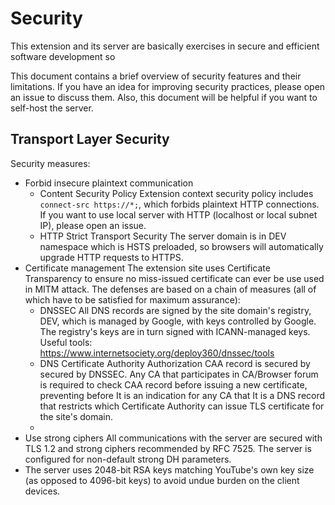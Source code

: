 # Security

This extension and its server are basically exercises in secure and efficient
software development so

This document contains a brief overview of security features and their
limitations. If you have an idea for improving security practices, please open
an issue to discuss them. Also, this document will be helpful if you want to
self-host the server.

## Transport Layer Security

Security measures:
 - Forbid insecure plaintext communication
   - Content Security Policy
     Extension context security policy includes `connect-src https://*;`, which
     forbids plaintext HTTP connections. If you want to use local server with
     HTTP (localhost or local subnet IP), please open an issue.
   - HTTP Strict Transport Security
     The server domain is in DEV namespace which is HSTS preloaded, so browsers
     will automatically upgrade HTTP requests to HTTPS.
 - Certificate management
   The extension site uses Certificate Transparency to ensure no miss-issued
   certificate can ever be use used in MITM attack. The defenses are based on
   a chain of measures (all of which have to be satisfied for maximum assurance):
   - DNSSEC
     All DNS records are signed by the site domain's registry, DEV, which is
     managed by Google, with keys controlled by Google. The registry's keys are
     in turn signed with ICANN-managed keys.
     Useful tools: https://www.internetsociety.org/deploy360/dnssec/tools
   - DNS Certificate Authority Authorization
     CAA record is secured by secured by DNSSEC. Any CA that participates in
     CA/Browser forum is required to check CAA record before issuing a new
     certificate, preventing before It is an indication for any CA
     that It is a DNS record that restricts which Certificate Authority can issue
     TLS certificate for the site's domain.
   -
 - Use strong ciphers
   All communications with the server are secured with TLS 1.2 and strong
   ciphers recommended by RFC 7525. The server is configured for non-default
   strong DH parameters.
 - The server uses 2048-bit RSA keys matching YouTube's own key size (as opposed
   to 4096-bit keys) to avoid undue burden on the client devices.
